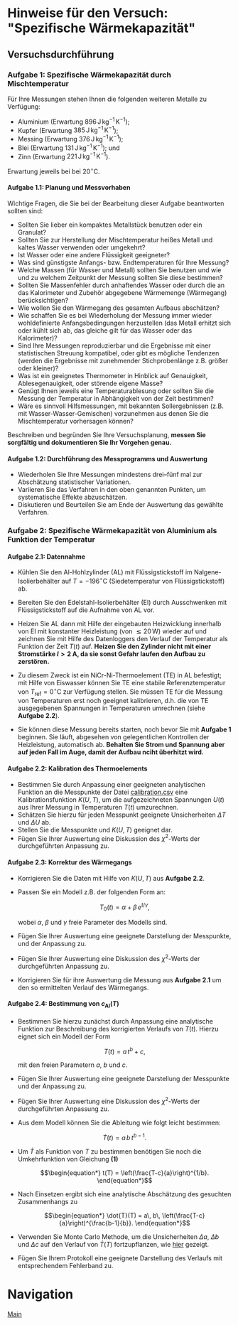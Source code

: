 # Hinweise für den Versuch: "Spezifische Wärmekapazität" 

## Versuchsdurchführung

### Aufgabe 1: Spezifische Wärmekapazität durch Mischtemperatur

Für Ihre Messungen stehen Ihnen die folgenden weiteren Metalle zu Verfügung:
   * Aluminium (Erwartung $896\, \mathrm{J\,kg^{-1}\,K^{-1}}$);
   * Kupfer (Erwartung $385\, \mathrm{J\,kg^{-1}\,K^{-1}}$); 
   * Messing (Erwartung $376\, \mathrm{J\,kg^{-1}\,K^{-1}}$); 
   * Blei (Erwartung $131\, \mathrm{J\,kg^{-1}\,K^{-1}}$); und 
   * Zinn (Erwartung $221\, \mathrm{J\,kg^{-1}\,K^{-1}}$).

Erwartung jeweils bei  bei $20^{\circ}\mathrm{C}$.

####  Aufgabe 1.1: Planung und Messvorhaben

Wichtige Fragen, die Sie bei der Bearbeitung dieser Aufgabe beantworten sollten sind: 

- Sollten Sie lieber ein kompaktes Metallstück benutzen oder ein Granulat?
- Sollten Sie zur Herstellung der Mischtemperatur heißes Metall und kaltes Wasser verwenden oder umgekehrt? 
- Ist Wasser oder eine andere Flüssigkeit geeigneter? 
- Was sind günstigste Anfangs- bzw. Endtemperaturen für Ihre Messung? 
- Welche Massen (für Wasser und Metall) sollten Sie benutzen und wie und zu welchem Zeitpunkt der Messung sollten Sie diese bestimmen? 
- Sollten Sie Massenfehler durch anhaftendes Wasser oder durch die an das Kalorimeter und Zubehör abgegebene Wärmemenge (Wärmegang) berücksichtigen? 
- Wie wollen Sie den Wärmegang des gesamten Aufbaus abschätzen?
- Wie schaffen Sie es bei Wiederholung der Messung immer wieder wohldefinierte Anfangsbedingungen herzustellen (das Metall erhitzt sich oder kühlt sich ab, das gleiche gilt für das Wasser oder das Kalorimeter)? 
- Sind Ihre Messungen reproduzierbar und die Ergebnisse mit einer statistischen Streuung kompatibel, oder gibt es mögliche Tendenzen (werden die Ergebnisse mit zunehmender Stichprobenlänge z.B. größer oder kleiner)?
- Was ist ein geeignetes Thermometer in Hinblick auf Genauigkeit, Ablesegenauigkeit, oder störende eigene Masse? 
- Genügt Ihnen jeweils eine Temperaturablesung oder sollten Sie die Messung der Temperatur in Abhängigkeit von der Zeit bestimmen?
- Wäre es sinnvoll Hilfsmessungen, mit bekannten Sollergebnissen (z.B. mit Wasser-Wasser-Gemischen) vorzunehmen aus denen Sie die Mischtemperatur vorhersagen können?

Beschreiben und begründen Sie Ihre Versuchsplanung, **messen Sie sorgfältig und dokumentieren Sie Ihr Vorgehen genau.** 

#### Aufgabe 1.2: Durchführung des Messprogramms und Auswertung

- Wiederholen Sie Ihre Messungen mindestens drei–fünf mal zur Abschätzung statistischer Variationen. 
- Variieren Sie das Verfahren in den oben genannten Punkten, um systematische Effekte abzuschätzen. 
- Diskutieren und Beurteilen Sie am Ende der Auswertung das gewählte Verfahren.

### Aufgabe 2: Spezifische Wärmekapazität von Aluminium als Funktion der Temperatur

#### Aufgabe 2.1: Datennahme

- Kühlen Sie den Al-Hohlzylinder (AL) mit Flüssigstickstoff im Nalgene-Isolierbehälter auf $T=-196^{\circ}\mathrm{C}$ (Siedetemperatur von Flüssigstickstoff) ab. 
- Bereiten Sie den Edelstahl-Isolierbehälter (EI) durch Ausschwenken mit Flüssigstickstoff auf die Aufnahme von AL vor. 
- Heizen Sie AL dann mit Hilfe der eingebauten Heizwicklung innerhalb von EI mit konstanter Heizleistung (von $\lesssim 20\,\mathrm{W}$) wieder auf und zeichnen Sie mit Hilfe des Datenloggers den Verlauf der Temperatur als Funktion der Zeit $T(t)$ auf. **Heizen Sie den Zylinder nicht mit einer Stromstärke $I>2\ \mathrm{A}$, da sie sonst Gefahr laufen den Aufbau zu zerstören.** 
- Zu diesem Zweck ist ein $\mathrm{NiCr}$-$\mathrm{Ni}$-Thermoelement (TE) in AL befestigt; mit Hilfe von Eiswasser können Sie TE eine stabile Referenztemperatur von $T_{\mathrm{ref}}=0^{\circ}\mathrm{C}$ zur Verfügung stellen. Sie müssen TE für die Messung von Temperaturen erst noch geeignet kalibrieren, d.h. die von TE ausgegebenen Spannungen in Temperaturen umrechnen (siehe **Aufgabe 2.2**).

- Sie können diese Messung bereits starten, noch bevor Sie mit **Aufgabe 1** beginnen. Sie läuft, abgesehen von gelegentlichen Kontrollen der Heizleistung, automatisch ab. **Behalten Sie Strom und Spannung aber auf jeden Fall im Auge, damit der Aufbau nciht überhitzt wird.** 

#### Aufgabe 2.2: Kalibration des Thermoelements

- Bestimmen Sie durch Anpassung einer geeigneten analytischen Funktion an die Messpunkte der Datei [calibration.csv](https://gitlab.kit.edu/kit/etp-lehre/p2-praktikum/students/-/blob/main/Spezifische_Waermekapazitaet/params/calibration.csv) eine Kalibrationsfunktion $K(U, T)$, um die aufgezeichneten Spannungen $U(t)$ aus Ihrer Messung in Temperaturen $T(t)$ umzurechnen. 
- Schätzen Sie hierzu für jeden Messpunkt geeignete Unsicherheiten $\Delta T$ und $\Delta U$ ab. 
- Stellen Sie die Messpunkte und $K(U, T)$ geeignet dar.
- Fügen Sie Ihrer Auswertung eine Diskussion des $\chi^{2}$-Werts der durchgeführten Anpassung zu.  

#### Aufgabe 2.3: Korrektur des Wärmegangs

- Korrigieren Sie die Daten mit Hilfe von $K(U, T)$ aus **Aufgabe 2.2**. 

- Passen Sie ein Modell z.B. der folgenden Form an: 
  ```math
  \begin{equation*}
  T_{0}(t)=\alpha+\beta\,e^{t/\gamma},
  \end{equation*}
  ```

  wobei $\alpha$, $\beta$ und $\gamma$ freie Parameter des Modells sind. 

- Fügen Sie Ihrer Auswertung eine geeignete Darstellung der Messpunkte, und der Anpassung zu. 

- Fügen Sie Ihrer Auswertung eine Diskussion des $\chi^{2}$-Werts der durchgeführten Anpassung zu.

- Korrigieren Sie für ihre Auswertung die Messung aus **Aufgabe 2.1** um den so ermittelten Verlauf des Wärmegangs.   

#### Aufgabe 2.4: Bestimmung von $c_{\mathrm{Al}}(T)$

- Bestimmen Sie hierzu zunächst durch Anpassung eine analytische Funktion zur Beschreibung des korrigierten Verlaufs von $T(t)$. Hierzu eignet sich ein Modell der Form

  ```math
  \begin{equation}
  T(t) = a\,t^{b} + c,
  \end{equation}
  ```

  mit den freien Parametern $a$, $b$ und $c$. 

- Fügen Sie Ihrer Auswertung eine geeignete Darstellung der Messpunkte und der Anpassung zu. 

- Fügen Sie Ihrer Auswertung eine Diskussion des $\chi^{2}$-Werts der durchgeführten Anpassung zu.

- Aus dem Modell können Sie die Ableitung wie folgt leicht bestimmen: 

  ```math
  \begin{equation*}
  \dot{T}(t) = a\,b\,t^{b-1}.
  \end{equation*}
  ```

- Um $\dot{T}$ als Funktion von $T$ zu bestimmen benötigen Sie noch die Umkehrfunktion von Gleichung **(1)** 

  ```math
  \begin{equation*}
  t(T) = \left(\frac{T-c}{a}\right)^{1/b}.
  \end{equation*}
  ```

- Nach Einsetzen ergibt sich eine analytische Abschätzung des gesuchten Zusammenhangs zu 
  ```math
  \begin{equation*}
  \dot{T}(T) = a\, b\, \left(\frac{T-c}{a}\right)^{\frac{b-1}{b}}.
  \end{equation*}
  ```

- Verwenden Sie Monte Carlo Methode, um die Unsicherheiten $\Delta a$, $\Delta b$ und $\Delta c$ auf den Verlauf von $\dot{T}(T)$ fortzupflanzen, wie [hier](https://gitlab.kit.edu/kit/etp-lehre/p2-praktikum/students/-/blob/main/Spezifische_Waermekapazitaet/tools/heat_capacity.py) gezeigt.

- Fügen Sie Ihrem Protokoll eine geeignete Darstellung des Verlaufs mit entsprechendem Fehlerband zu. 

# Navigation

[Main](https://gitlab.kit.edu/kit/etp-lehre/p2-praktikum/students/-/tree/main/Spezifische_Waermekapazitaet)

 

